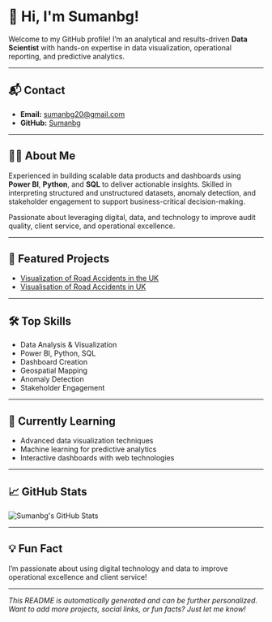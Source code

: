 # 👋 Hi, I'm Sumanbg!

Welcome to my GitHub profile! I’m an analytical and results-driven **Data Scientist** with hands-on expertise in data visualization, operational reporting, and predictive analytics.

---

## 📬 Contact

- **Email:** [sumanbg20@gmail.com](mailto:sumanbg20@gmail.com)
- **GitHub:** [Sumanbg](https://github.com/Sumanbg)

---

## 🧑‍💻 About Me

Experienced in building scalable data products and dashboards using **Power BI**, **Python**, and **SQL** to deliver actionable insights. Skilled in interpreting structured and unstructured datasets, anomaly detection, and stakeholder engagement to support business-critical decision-making.

Passionate about leveraging digital, data, and technology to improve audit quality, client service, and operational excellence.

---

## 🚀 Featured Projects

- [Visualization of Road Accidents in the UK](https://github.com/Sumanbg/Visualization-of-road-accidents-in-the-UK-)
- [Visualisation of Road Accidents in UK](https://github.com/Sumanbg/Visualisation-of-Road-Accidents-in-UK)

---

## 🛠️ Top Skills

- Data Analysis & Visualization
- Power BI, Python, SQL
- Dashboard Creation
- Geospatial Mapping
- Anomaly Detection
- Stakeholder Engagement

---

## 🌱 Currently Learning

- Advanced data visualization techniques
- Machine learning for predictive analytics
- Interactive dashboards with web technologies

---

## 📈 GitHub Stats

![Sumanbg's GitHub Stats](https://github-readme-stats.vercel.app/api?username=Sumanbg&show_icons=true&hide=issues&theme=default)

---

## 💡 Fun Fact

I’m passionate about using digital technology and data to improve operational excellence and client service!

---

_This README is automatically generated and can be further personalized. Want to add more projects, social links, or fun facts? Just let me know!_
